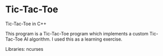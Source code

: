 # Tic-Tac-Toe
Tic-Tac-Toe in C++

This program is a Tic-Tac-Toe program which implements a custom Tic-Tac-Toe AI algorithm. I used this as a learning exercise.

Libraries:
  ncurses
